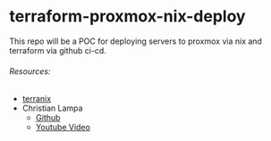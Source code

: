 # terraform-proxmox-nix-deploy
This repo will be a POC for deploying servers to proxmox via nix and terraform via github ci-cd.

###### Resources:
- [terranix](https://terranix.org/)
- Christian Lampa
    - [Github](https://github.com/ChristianLempa/boilerplates/tree/main/terraform)
    - [Youtube Video](https://www.youtube.com/watch?v=dvyeoDBUtsU)
